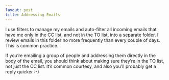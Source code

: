 ```yaml
---
layout: post
title: Addressing Emails
---
```



I use filters to manage my emails and auto-filter all incoming emails that have me only in the CC list, and not in the TO list, into a separate folder. I review emails in this folder no more frequently than every couple of days. This is common practice.

If you’re emailing a group of people and addressing them directly in the body of the email, you should think about making sure they’re in the TO list, not just the CC list. It’s common courtesy, and also you’ll probably get a reply quicker :-)


